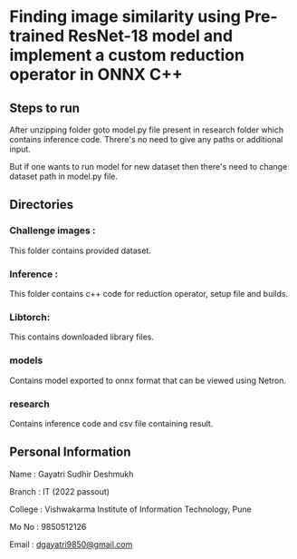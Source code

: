 
# Finding image similarity using Pre-trained ResNet-18 model and implement a custom reduction operator in ONNX C++ 


## Steps to run  
After unzipping folder goto model.py file present in research folder which contains inference code.
Threre's no need to give any paths or additional input. 

But if one wants to run model for new dataset then there's need to change dataset path in model.py file.

## Directories
### Challenge images : 
This folder contains provided dataset.
### Inference :
This folder contains c++ code for reduction operator, setup file and builds.
### Libtorch:
This contains downloaded library files.
### models
Contains model exported to onnx format that can be viewed using Netron.
### research
Contains inference code and csv file containing result.


## Personal Information 
 Name : Gayatri Sudhir Deshmukh 

 Branch : IT (2022 passout) 

 College : Vishwakarma Institute of Information Technology, Pune

 Mo No : 9850512126 

 Email : dgayatri9850@gmail.com 

